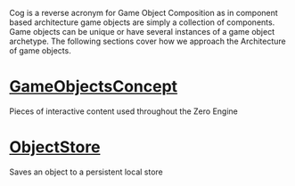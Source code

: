 Cog is a reverse acronym for Game Object Composition as in component based architecture game objects are simply a collection of components. Game objects can be unique or have several instances of a game object archetype. The following sections cover how we approach the Architecture of game objects.
 # [GameObjectsConcept](https://github.com/zeroengineteam/ZeroDocs/zero_editor_documentation/ZeroManual/Architecture/Cogs/GameObjectsConcept.markdown)
Pieces of interactive content used throughout the Zero Engine

 # [ObjectStore](https://github.com/zeroengineteam/ZeroDocs/zero_editor_documentation/ZeroManual/Architecture/Cogs/ObjectStore.markdown)
Saves an object to a persistent local store
 

 